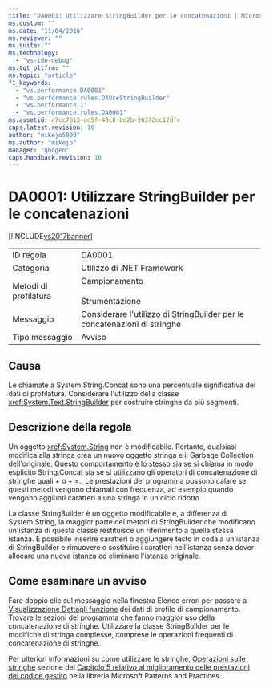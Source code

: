 ```yaml
---
title: "DA0001: Utilizzare StringBuilder per le concatenazioni | Microsoft Docs"
ms.custom: ""
ms.date: "11/04/2016"
ms.reviewer: ""
ms.suite: ""
ms.technology: 
  - "vs-ide-debug"
ms.tgt_pltfrm: ""
ms.topic: "article"
f1_keywords: 
  - "vs.performance.DA0001"
  - "vs.performance.rules.DAUseStringBuilder"
  - "vs.performance.1"
  - "vs.performance.rules.DA0001"
ms.assetid: a7cc7613-ad5f-48c8-bd2b-56372cc12dfc
caps.latest.revision: 16
author: "mikejo5000"
ms.author: "mikejo"
manager: "ghogen"
caps.handback.revision: 16
---
```

# DA0001: Utilizzare StringBuilder per le concatenazioni
[!INCLUDE[vs2017banner](../code-quality/includes/vs2017banner.md)]

|||  
|-|-|  
|ID regola|DA0001|  
|Categoria|Utilizzo di .NET Framework|  
|Metodi di profilatura|Campionamento<br /><br /> Strumentazione|  
|Messaggio|Considerare l'utilizzo di StringBuilder per le concatenazioni di stringhe|  
|Tipo messaggio|Avviso|  
  
## Causa  
 Le chiamate a System.String.Concat sono una percentuale significativa dei dati di profilatura.  Considerare l'utilizzo della classe <xref:System.Text.StringBuilder> per costruire stringhe da più segmenti.  
  
## Descrizione della regola  
 Un oggetto <xref:System.String> non è modificabile.  Pertanto, qualsiasi modifica alla stringa crea un nuovo oggetto stringa e il Garbage Collection dell'originale.  Questo comportamento è lo stesso sia se si chiama in modo esplicito String.Concat sia se si utilizzano gli operatori di concatenazione di stringhe quali \+ o \+ \=..  Le prestazioni del programma possono calare se questi metodi vengono chiamati con frequenza, ad esempio quando vengono aggiunti caratteri a una stringa in un ciclo ridotto.  
  
 La classe StringBuilder è un oggetto modificabile e, a differenza di System.String, la maggior parte dei metodi di StringBuilder che modificano un'istanza di questa classe restituisce un riferimento a quella stessa istanza.  È possibile inserire caratteri o aggiungere testo in coda a un'istanza di StringBuilder e rimuovere o sostituire i caratteri nell'istanza senza dover allocare una nuova istanza ed eliminare l'istanza originale.  
  
## Come esaminare un avviso  
 Fare doppio clic sul messaggio nella finestra Elenco errori per passare a [Visualizzazione Dettagli funzione](../profiling/function-details-view.md) dei dati di profilo di campionamento.  Trovare le sezioni del programma che fanno maggior uso della concatenazione di stringhe.  Utilizzare la classe StringBuilder per le modifiche di stringa complesse, comprese le operazioni frequenti di concatenazione di stringhe.  
  
 Per ulteriori informazioni su come utilizzare le stringhe, [Operazioni sulle stringhe](http://go.microsoft.com/fwlink/?LinkId=177816) sezione del [Capitolo 5 relativo al miglioramento delle prestazioni del codice gestito](http://go.microsoft.com/fwlink/?LinkId=177817) nella libreria Microsoft Patterns and Practices.